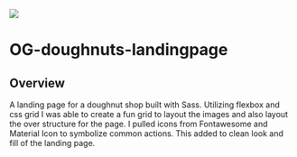 ![](images/OGdoughnuts.png)
# OG-doughnuts-landingpage


## Overview
A landing page for a doughnut shop built with Sass. Utilizing flexbox and css grid I was able to create a fun grid to layout the images and also layout the over structure for the page. I pulled icons from Fontawesome and Material Icon to symbolize common actions. This added to clean look and fill of the landing page.
